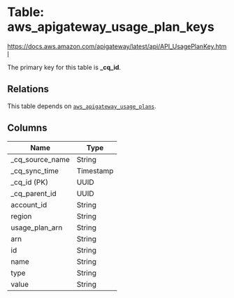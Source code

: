 # Table: aws_apigateway_usage_plan_keys

https://docs.aws.amazon.com/apigateway/latest/api/API_UsagePlanKey.html

The primary key for this table is **_cq_id**.

## Relations
This table depends on [`aws_apigateway_usage_plans`](aws_apigateway_usage_plans.md).

## Columns
| Name          | Type          |
| ------------- | ------------- |
|_cq_source_name|String|
|_cq_sync_time|Timestamp|
|_cq_id (PK)|UUID|
|_cq_parent_id|UUID|
|account_id|String|
|region|String|
|usage_plan_arn|String|
|arn|String|
|id|String|
|name|String|
|type|String|
|value|String|